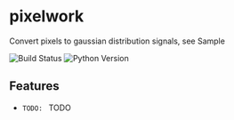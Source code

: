 # pixelwork
Convert pixels to gaussian distribution signals, see Sample

![Build Status](https://github.com/jhaowunhuang/pixelwork/workflows/PythonApp/badge.svg)
![Python Version](https://img.shields.io/badge/Python-3.5%20%2F%203.6%20%2F%203.7%20%2F%203.8-yellowgreen)

Features
--------

- `TODO: ` TODO